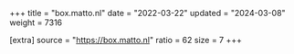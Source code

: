 +++
title = "box.matto.nl"
date = "2022-03-22"
updated = "2024-03-08"
weight = 7316

[extra]
source = "https://box.matto.nl"
ratio = 62
size = 7
+++
